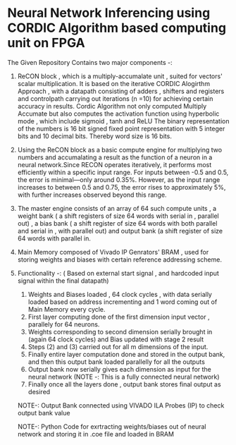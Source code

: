<h1>Neural Network Inferencing using CORDIC Algorithm based computing unit on FPGA </h1>
The Given Repository Contains two major components -:

1) ReCON block , which is a multiply-accumalate unit , suited for vectors' scalar multiplication. It is based on the iterative CORDIC Alogirthm Approach , with a datapath consisting of adders , shifters and registers and controlpath carrying out iterations (n =10) for achieving certain accuracy in results.
Cordic Algorithm not only computed Multiply Accumate but also computes the activation function using hyperbolic mode , which include sigmoid , tanh and ReLU 
The binary representation of the numbers is 16 bit signed fixed point representation with 5 integer bits and 10 decimal bits. Thereby word size is 16 bits.
3) Using the ReCON block as a basic compute engine for multiplying two numbers and accumalating a result as the function of a neuron in a neural network.Since RECON operates iteratively, it performs most efficiently within a specific input range. For inputs between -0.5 and 0.5, the error is minimal—only around 0.35%. However, as the input range increases to between 0.5 and 0.75, the error rises to approximately 5%, with further increases observed beyond this range.
4) The master engine consists of an array of 64 such compute units , a weight bank ( a shift registers of size 64 words with serial in , parallel out) , a bias bank ( a shift register of size 64 words with both parallel and serial in , with parallel out) and output bank (a shift register of size 64 words with parallel in.
5) Main Memory composed of Vivado IP Genrators' BRAM , used for storing weights and biases with certain reference addressing scheme.
6) Functionality -:
   ( Based on external start signal , and hardcoded input signal within the final datapath)
   1) Weights and Biases loaded , 64 clock cycles , with data serially loaded based on address incrementing and 1 word coming out of Main Memory every cycle.
   2) First layer computing done of the first dimension input vector , parallely for 64 neurons.
   3) Weights corresponding to second dimension serially brought in (again 64 clock cycles) and Bias updated with stage 2 result
   4) Steps (2) and (3) carried out for all m dimensions of the input.
   5) Finally entire layer computation done and stored in the output bank, and then this output bank loaded parallelly for all the outputs
   6) Output bank now serially gives each dimension as input for the neural network (NOTE -: This is a fully connected neural network)
   7) Finally once all the layers done , output bank stores final output as desired
      
   NOTE-: Output Bank connected using VIVADO ILA Probes (IP) to check output bank value
   
   NOTE-: Python Code for exrtracting weights/biases out of neural network and storing it in .coe file and loaded in BRAM
  
      


